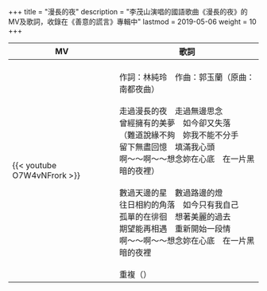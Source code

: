+++
title = "漫長的夜"
description = "李茂山演唱的國語歌曲《漫長的夜》的MV及歌詞，收錄在《善意的謊言》專輯中"
lastmod = 2019-05-06
weight = 10
+++

MV  | 歌詞  
--------------|-------
{{< youtube O7W4vNFrork >}}|<br/>作詞：林純玲　作曲：郭玉蘭（原曲：南都夜曲）<br/><br/>走過漫長的夜　走過無邊思念<br/>曾經擁有的美夢　如今卻又失落<br/>（難道說緣不夠　妳我不能不分手<br/>留下無盡回憶　填滿我心頭<br/>啊～～啊～～想念妳在心底　在一片黑暗的夜裡）<br/><br/>數過天邊的星　數過路邊的燈<br/>往日相約的角落　如今只有我自己<br/>孤單的在徘徊　想著美麗的過去<br/>期望能再相遇　重新開始一段情<br/>啊～～啊～～想念妳在心底　在一片黑暗的夜裡<br/><br/>重複（）